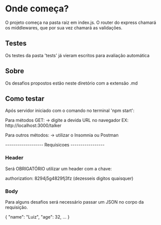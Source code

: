 # Onde começa?

O projeto começa na pasta raiz em index.js.
O router do express chamará os middlewares, que por sua vez chamará as validações.

## Testes

Os testes da pasta 'tests' já vieram escritos para avaliação automática

## Sobre 

Os desafios propostos estão neste diretório com a extensão .md

## Como testar

Após servidor iniciado com o comando no terminal 'npm start':

Para métodos GET:
-> digite a devida URL no navegador
EX: http://localhost:3000/talker

Para outros métodos:
-> utilizar o Insomnia ou Postman

------------------- Requisicoes -----------------

### Header

Será OBRIGATÓRIO utilizar um header com a chave:

authorization: 8294j5g4829fj3fz (dezesseis digitos quaisquer)

### Body

Para alguns desafios será necessário passar um JSON no corpo da requisição.

{
    "name": "Luiz",
    "age": 32,
        ... 
}
